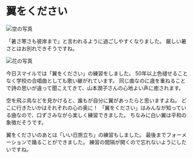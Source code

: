 # 翼をください

![空の写真](https://storage.googleapis.com/smile-blog/2024-09-28/S__3260458.jpg)

「暑さ寒さも彼岸まで」と言われるように過ごしやすくなりました。
厳しい暑さとはお別れできそうですね。

![花の写真](https://storage.googleapis.com/smile-blog/2024-09-28/9324DEB0-3AD5-48EC-A396-F9C0F1EDD40C.jpg)

今日スマイルでは「翼をください」の練習をしました。
50年以上色褪せることなく学校の合唱曲としても歌い継がれています。
同じ曲なのに歳を重ねることで詩の思いが違って聞こえてきて、山本潤子さんの心地よい声に癒されます。

空を飛ぶ鳥などを見かけると、誰もが自分に翼があったらと思いますよね。
どこに行きたいかはそれぞれの心の奥に！
「翼をください」はみんなが知っている曲なので、口ずさみながら楽しく練習できました。
ちなみに白い翼は平和の象徴だそうです。

翼をくださいのあとは「いい日旅立ち」の練習もしました。
最後までフォーメーションで踊ることができました。
練習の間隔が開くので忘れないようにしたいですね。
